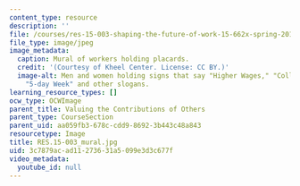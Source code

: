 ```yaml
---
content_type: resource
description: ''
file: /courses/res-15-003-shaping-the-future-of-work-15-662x-spring-2016/3c7879acad11273631a5099e3d3c677f_RES.15-003_mural.jpg
file_type: image/jpeg
image_metadata:
  caption: Mural of workers holding placards.
  credit: '(Courtesy of Kheel Center. License: CC BY.)'
  image-alt: Men and women holding signs that say "Higher Wages," "Collective Bargaining,"
    "5-day Week" and other slogans.
learning_resource_types: []
ocw_type: OCWImage
parent_title: Valuing the Contributions of Others
parent_type: CourseSection
parent_uid: aa059fb3-678c-cdd9-8692-3b443c48a843
resourcetype: Image
title: RES.15-003_mural.jpg
uid: 3c7879ac-ad11-2736-31a5-099e3d3c677f
video_metadata:
  youtube_id: null
---
```

